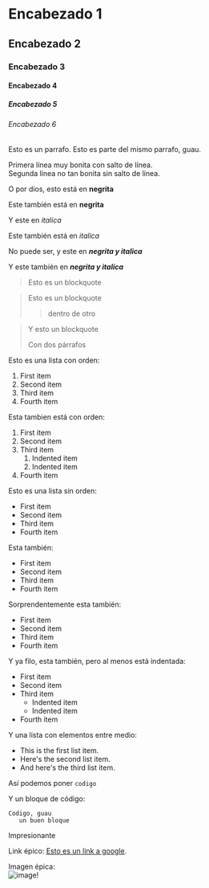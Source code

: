 # Encabezado 1
## Encabezado 2
### Encabezado 3
#### Encabezado 4
##### Encabezado 5
###### Encabezado 6

Esto es un parrafo.
Esto es parte del mismo parrafo, guau.

Primera línea muy bonita con salto de línea.  
Segunda línea no tan bonita sin salto de línea.

O por dios, esto está en **negrita**

Este también está en __negrita__

Y este en *italica*

Este también está en _italica_

No puede ser, y este en ***negrita y italica***

Y este también en ___negrita y italica___

> Esto es un blockquote

> Esto es un blockquote
>> dentro de otro

> Y esto un blockquote
>
> Con dos párrafos

Esto es una lista con orden:
1. First item
2. Second item
3. Third item
4. Fourth item

Esta tambien está con orden:
1. First item
2. Second item
3. Third item
    1. Indented item
    2. Indented item
4. Fourth item

Esto es una lista sin orden:
- First item
- Second item
- Third item
- Fourth item

Esta también:
* First item
* Second item
* Third item
* Fourth item

Sorprendentemente esta también:
+ First item
+ Second item
+ Third item
+ Fourth item

Y ya filo, esta también, pero al menos está indentada:
- First item
- Second item
- Third item
    - Indented item
    - Indented item
- Fourth item

Y una lista con elementos entre medio:
* This is the first list item.
* Here's the second list item.
* And here's the third list item.

Así podemos poner `codigo`

Y un bloque de código:

```
Codigo, guau
   un buen bloque
```

Impresionante

Link épico: [Esto es un link a google](https://google.com).

Imagen épica:  
![image!](https://i.pinimg.com/474x/ff/c1/e9/ffc1e9b9295d65f16aed2ddcbd2818b2.jpg "image")
